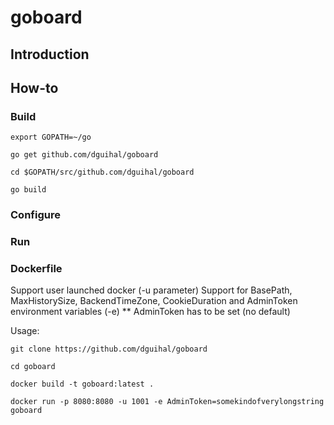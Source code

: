 # goboard

## Introduction

## How-to

### Build

`export GOPATH=~/go`

`go get github.com/dguihal/goboard`

`cd $GOPATH/src/github.com/dguihal/goboard`

`go build`

### Configure

### Run

### Dockerfile

Support user launched docker (-u parameter)
Support for BasePath, MaxHistorySize, BackendTimeZone, CookieDuration and AdminToken environment variables (-e)
** AdminToken has to be set (no default)

Usage:

`git clone https://github.com/dguihal/goboard`

`cd goboard`

`docker build -t goboard:latest .`

`docker run -p 8080:8080 -u 1001 -e AdminToken=somekindofverylongstring goboard`
